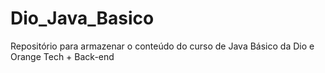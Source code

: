 # Dio_Java_Basico
Repositório para armazenar o conteúdo do curso de Java Básico da Dio e Orange Tech + Back-end
